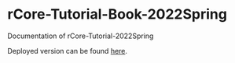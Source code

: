 # rCore-Tutorial-Book-2022Spring
Documentation of rCore-Tutorial-2022Spring

Deployed version can be found [here](https://LearningOS.github.io/rCore-Tutorial-Guide-2022S/).
